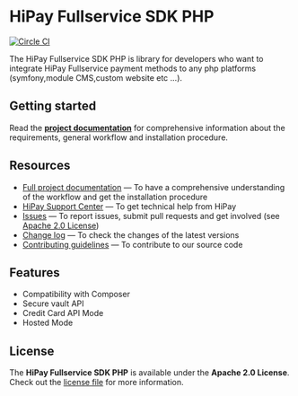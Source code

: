 # HiPay Fullservice SDK PHP

[![Circle CI](https://circleci.com/gh/hipay/hipay-fullservice-sdk-php.svg?style=shield&circle-token=65d5d22b23e308ffc54b2884809b7b871a41bc8e)](https://circleci.com/gh/hipay/hipay-fullservice-sdk-php)

The HiPay Fullservice SDK PHP is library for developers who want to integrate HiPay Fullservice payment methods to any php platforms (symfony,module CMS,custom website etc ...).

## Getting started

Read the **[project documentation][doc-home]** for comprehensive information about the requirements, general workflow and installation procedure.
 

## Resources
- [Full project documentation][doc-home] — To have a comprehensive understanding of the workflow and get the installation procedure
- [HiPay Support Center][hipay-help] — To get technical help from HiPay
- [Issues][project-issues] — To report issues, submit pull requests and get involved (see [Apache 2.0 License][project-license])
- [Change log][project-changelog] — To check the changes of the latest versions
- [Contributing guidelines][project-contributing] — To contribute to our source code

## Features

- Compatibility with Composer
- Secure vault API
- Credit Card API Mode
- Hosted Mode

## License

The **HiPay Fullservice SDK PHP** is available under the **Apache 2.0 License**. Check out the [license file][project-license] for more information.


[doc-home]: https://github.com/hipay/hipay-fullservice-sdk-php/wiki
[hipay-help]: http://help.hipay.com
[project-issues]: https://github.com/hipay/hipay-fullservice-sdk-php/issues
[project-license]: LICENSE.md
[project-changelog]: CHANGELOG.md
[project-contributing]: CONTRIBUTING.md